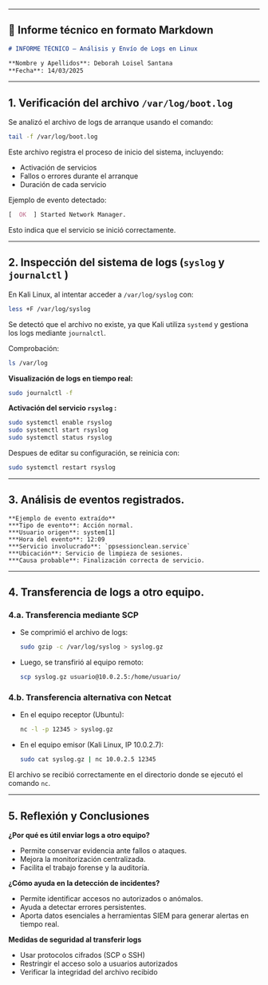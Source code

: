 
---

## 📘 Informe técnico en formato Markdown

```markdown
# INFORME TÉCNICO – Análisis y Envío de Logs en Linux

**Nombre y Apellidos**: Deborah Loisel Santana  
**Fecha**: 14/03/2025  
```

---

## 1. Verificación del archivo `/var/log/boot.log`

Se analizó el archivo de logs de arranque usando el comando:

```bash
tail -f /var/log/boot.log
```

Este archivo registra el proceso de inicio del sistema, incluyendo:

  * Activación de servicios
  * Fallos o errores durante el arranque
  * Duración de cada servicio

Ejemplo de evento detectado:

  ```css
  [  OK  ] Started Network Manager.
  ```

Esto indica que el servicio se inició correctamente.

---

## 2. Inspección del sistema de logs (`syslog` y `journalctl` )

En Kali Linux, al intentar acceder a `/var/log/syslog` con:

  ```bash
  less +F /var/log/syslog
  ```

Se detectó que el archivo no existe, ya que Kali utiliza `systemd` y gestiona los logs mediante `journalctl`.

Comprobación:

  ```bash
  ls /var/log
  ```

**Visualización de logs en tiempo real:**

  ```bash
  sudo journalctl -f
  ```

**Activación del servicio `rsyslog` :**
  ```bash
  sudo systemctl enable rsyslog
  sudo systemctl start rsyslog
  sudo systemctl status rsyslog
  ```

Despues de editar su configuración, se reinicia con:

  ```bash
  sudo systemctl restart rsyslog
  ```

---

## 3. Análisis de eventos registrados.
```
**Ejemplo de evento extraído**
***Tipo de evento**: Acción normal.
***Usuario origen**: system[1]
***Hora del evento**: 12:09
***Servicio involucrado**: `ppsessionclean.service`
***Ubicación**: Servicio de limpieza de sesiones.
***Causa probable**: Finalización correcta de servicio.
```

---

## 4. Transferencia de logs a otro equipo.

### 4.a. Transferencia mediante SCP

* Se comprimió el archivo de logs:
  ```bash
  sudo gzip -c /var/log/syslog > syslog.gz
  ```

* Luego, se transfirió al equipo remoto:
    ```bash
    scp syslog.gz usuario@10.0.2.5:/home/usuario/
    ```

### 4.b. Transferencia alternativa con Netcat

* En el equipo receptor (Ubuntu):

  ```bash
  nc -l -p 12345 > syslog.gz
  ```

* En el equipo emisor (Kali Linux, IP 10.0.2.7):

  ```bash
  sudo cat syslog.gz | nc 10.0.2.5 12345
  ```

El archivo se recibió correctamente en el directorio donde se ejecutó el comando `nc`.

---

## 5. Reflexión y Conclusiones

**¿Por qué es útil enviar logs a otro equipo?**
- Permite conservar evidencia ante fallos o ataques.
- Mejora la monitorización centralizada.
- Facilita el trabajo forense y la auditoría.

**¿Cómo ayuda en la detección de incidentes?**
- Permite identificar accesos no autorizados o anómalos.
- Ayuda a detectar errores persistentes.
- Aporta datos esenciales a herramientas SIEM para generar alertas en tiempo real.

**Medidas de seguridad al transferir logs**
- Usar protocolos cifrados (SCP o SSH)
- Restringir el acceso solo a usuarios autorizados
- Verificar la integridad del archivo recibido
